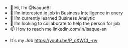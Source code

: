 - 👋 Hi, I’m @IsaqueBI
- 👀 I’m interested in job in Business Intelligence in enery
- 🌱 I’m currently learned Business Analytic
- 💞️ I’m looking to collaborate to help the person for job
- 📫 How to reach me linkedin.com/in/isaque-an

<!---
IsaqueBI/IsaqueBI is a ✨ special ✨ repository because its `README.md` (this file) appears on your GitHub profile.
You can click the Preview link to take a look at your changes.
---> 
- It´s my Job https://youtu.be/P_oXWCI_-rw
